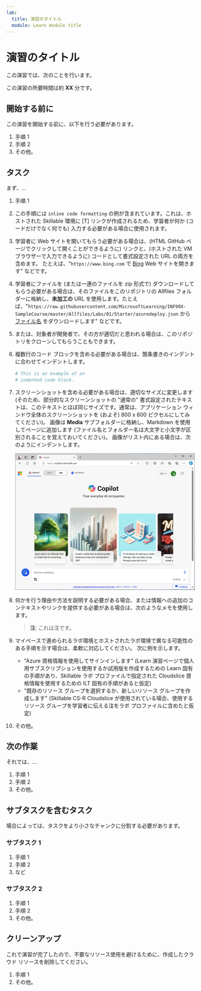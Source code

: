 ```yaml
---
lab:
  title: 演習のタイトル
  module: Learn module title
---
```

<!--
Edit the metadata above to manage the list of exercises in the home page of the GitHub site that gets generated.
You can delete the module and edit index.md in the root of the repo to customize the display so that only the exercises are listed
To enable GitHub page publishing, edit the Page settings for the repo and publish from the main branch
-->

# 演習のタイトル <!-- match title in metadata above (and Learn Exercise unit and ILT slide)-->

この演習では、次のことを行います。 <!-- provide a description of what they'll do and why it;s important -->

この演習の所要時間は約 **XX** 分です。 <!-- update with estimated duration -->

## 開始する前に

<!--
Add steps to get the learner to the starting point" for the exercise.
This might be cloning the repo and running a script or performing some manual steps.
Only include this section if its necessary to do some pre-exercise setup AND the same setup steps are required for self-paced (on Learn) and managed (in hosted ILT lab profiles) scenarios. Otherwise delete this section.
If self-paced /ILT-specific setup steps are required, include them in the Learn "Exercise" unit from where they open this exercise and in the Skillable lab profile instructions before this markdown file is imported.
 -->

この演習を開始する前に、以下を行う必要があります。

1. 手順 1
1. 手順 2
1. その他。

## タスク <!-- Change to an appropriate task title with an imperative verb phrase (e.g. "Do something") -->

まず、...

1. 手順 1
1. この手順には `inline code formatting` の例が含まれています。これは、ホストされた Skillable 環境に [T] リンクが作成されるため、学習者が何か (コードだけでなく何でも) 入力する必要がある場合に使用されます。
1. 学習者に Web サイトを開いてもらう必要がある場合は、(HTML GitHub ページでクリックして開くことができるように) リンクと、(ホストされた VM ブラウザーで入力できるように) コードとして書式設定された URL の両方を含めます。 たとえば、"`https://www.bing.com` で [Bing](https://www.bing.com) Web サイトを開きます" などです。
1. 学習者にファイルを (または一連のファイルを zip 形式で) ダウンロードしてもらう必要がある場合は、そのファイルをこのリポジトリの Allfiles フォルダーに格納し、**未加工の** URL を使用します。たとえば、"`https://raw.githubusercontent.com/MicrosoftLearning/INF99X-SampleCourse/master/Allfiles/Labs/01/Starter/azuredeploy.json` から [ファイル名](https://raw.githubusercontent.com/MicrosoftLearning/INF99X-SampleCourse/master/Allfiles/Labs/01/Starter/azuredeploy.json) をダウンロードします" などです。
1. または、対象者が開発者で、その方が適切だと思われる場合は、このリポジトリをクローンしてもらうこともできます。
1. 複数行のコード ブロックを含める必要がある場合は、箇条書きのインデントに合わせてインデントします。

    ```python
    # This is an example of an
    # indented code block.
    ```

1. スクリーンショットを含める必要がある場合は、適切なサイズに変更します (そのため、部分的なスクリーンショットの "通常の" 書式設定されたテキストは、このテキストとほぼ同じサイズです。通常は、アプリケーション ウィンドウ全体のスクリーンショットを (およそ) 800 x 600 ピクセルにしてみてください)。 画像は **Media** サブフォルダーに格納し、Markdown を使用してページに追加します (ファイル名とフォルダー名は大文字と小文字が区別されることを覚えておいてください)。 画像がリスト内にある場合は、次のようにインデントします。

    ![アプリケーションのスクリーンショット。](./Media/edge-copilot.png) 

1. 何かを行う理由や方法を説明する必要がある場合、または情報への追加のコンテキストやリンクを提供する必要がある場合は、次のようなメモを使用します。

    > **注**: これは注です。

1. マイペースで進められるラボ環境とホストされたラボ環境で異なる可能性のある手順を示す場合は、柔軟に対応してください。 次に例を示します。
    - "Azure 資格情報を使用してサインインします" (Learn 演習ページで個人用サブスクリプションを使用するか試用版を作成するための Learn 固有の手順があり、Skillable ラボ プロファイルで指定された Cloudslice 資格情報を使用するための ILT 固有の手順があると仮定)
    - "既存のリソース グループを選択するか、新しいリソース グループを作成します" (Skillable CS-R Cloudslice が使用されている場合、使用するリソース グループを学習者に伝える注をラボ プロファイルに含めたと仮定)
    <!-- The key point is that this markdown file should be environment-agnostic - you need to provide explicit details of things that can vary OUTSIDE of this file (in the Learn exercise page or the Skillable lab profile instructions) -->
1. その他。

## 次の作業

それでは、...

1. 手順 1
1. 手順 2
1. その他。

## サブタスクを含むタスク

場合によっては、タスクをより小さなチャンクに分割する必要があります。

### サブタスク 1

1. 手順 1
1. 手順 2
1. など

### サブタスク 2

1. 手順 1
1. 手順 2
1. その他。

## クリーンアップ

<!-- Good practice - especially as self-paced learners will be using their own subscriptions -->
<!-- Delete this section if it is not needed -->

これで演習が完了したので、不要なリソース使用を避けるために、作成したクラウド リソースを削除してください。

1. 手順 1
2. その他。
